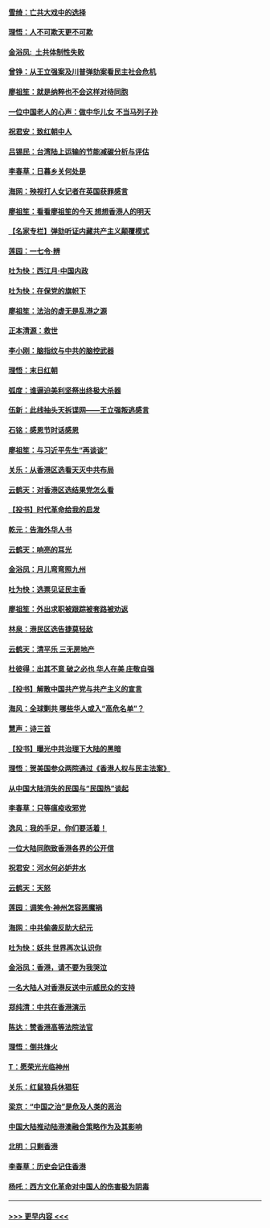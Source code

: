 #### [雪绮：亡共大戏中的选择](../pages/nsc993/n11699922.md?t=12051155) 
#### [理悟：人不可欺天更不可欺](../pages/nsc993/n11699657.md?t=12051155) 
#### [金浴凤:  土共体制性失败](../pages/nsc993/n11699361.md?t=12051155) 
#### [曾铮：从王立强案及川普弹劾案看民主社会危机](../pages/nsc993/n11699318.md?t=12051155) 
#### [廖祖笙：就是纳粹也不会这样对待同胞](../pages/nsc993/n11697658.md?t=12051155) 
#### [一位中国老人的心声：做中华儿女 不当马列子孙](../pages/nsc993/n11697525.md?t=12051155) 
#### [祝君安：致红朝中人](../pages/nsc993/n11697518.md?t=12051155) 
#### [吕锡民：台湾陆上运输的节能减碳分析与评估](../pages/nsc993/n11694983.md?t=12051155) 
#### [李春草：日暮乡关何处是](../pages/nsc993/n11694805.md?t=12051155) 
#### [海网：殃视打人女记者在英国获罪感言](../pages/nsc993/n11693832.md?t=12051155) 
#### [廖祖笙：看看廖祖笙的今天 想想香港人的明天](../pages/nsc993/n11693707.md?t=12051155) 
#### [【名家专栏】弹劾听证内藏共产主义颠覆模式](../pages/nsc993/n11693563.md?t=12051155) 
#### [莲园：一七令‧辨](../pages/nsc993/n11692558.md?t=12051155) 
#### [吐为快：西江月·中国内政](../pages/nsc993/n11692071.md?t=12051155) 
#### [吐为快：在保党的旗帜下](../pages/nsc993/n11691188.md?t=12051155) 
#### [廖祖笙：法治的虚无是乱港之源](../pages/nsc993/n11690605.md?t=12051155) 
#### [正本清源：救世](../pages/nsc993/n11689134.md?t=12051155) 
#### [李小刚：脑指纹与中共的脑控武器](../pages/nsc993/n11688900.md?t=12051155) 
#### [理悟：末日红朝](../pages/nsc993/n11688829.md?t=12051155) 
#### [弧度：谁逼迫美利坚祭出终极大杀器](../pages/nsc993/n11688735.md?t=12051155) 
#### [伍新：此线抽头天拆谍网——王立强叛逃感言](../pages/nsc993/n11687981.md?t=12051155) 
#### [石铭：感恩节时话感恩](../pages/nsc993/n11687568.md?t=12051155) 
#### [廖祖笙：与习近平先生“再谈谈”](../pages/nsc993/n11687005.md?t=12051155) 
#### [关乐：从香港区选看天灭中共布局](../pages/nsc993/n11686647.md?t=12051155) 
#### [云鹤天：对香港区选结果党怎么看](../pages/nsc993/n11686216.md?t=12051155) 
#### [【投书】时代革命给我的启发](../pages/nsc993/n11684287.md?t=12051155) 
#### [乾元：告海外华人书](../pages/nsc993/n11684044.md?t=12051155) 
#### [云鹤天：响亮的耳光](../pages/nsc993/n11684254.md?t=12051155) 
#### [金浴凤：月儿弯弯照九州](../pages/nsc993/n11684231.md?t=12051155) 
#### [吐为快：选票见证民主香](../pages/nsc993/n11684206.md?t=12051155) 
#### [廖祖笙：外出求职被跟踪被套路被劝返](../pages/nsc993/n11683874.md?t=12051155) 
#### [林泉：港民区选告捷莫轻敌](../pages/nsc993/n11683930.md?t=12051155) 
#### [云鹤天：清平乐 三无房地产](../pages/nsc993/n11681521.md?t=12051155) 
#### [杜彼得：出其不意 破之必也 华人在美 庄敬自强](../pages/nsc993/n11679554.md?t=12051155) 
#### [【投书】解散中国共产党与共产主义的宣言](../pages/nsc993/n11679177.md?t=12051155) 
#### [海风：全球剿共 哪些华人或入“高危名单”？](../pages/nsc993/n11678617.md?t=12051155) 
#### [慧声：诗三首](../pages/nsc993/n11678848.md?t=12051155) 
#### [【投书】曝光中共治理下大陆的黑暗](../pages/nsc993/n11678674.md?t=12051155) 
#### [理悟：贺美国参众两院通过《香港人权与民主法案》](../pages/nsc993/n11678104.md?t=12051155) 
#### [从中国大陆消失的民国与“民国热”谈起](../pages/nsc993/n11678075.md?t=12051155) 
#### [李春草：只等瘟疫收邪党](../pages/nsc993/n11677308.md?t=12051155) 
#### [逸风：我的手足，你们要活着！](../pages/nsc993/n11676352.md?t=12051155) 
#### [一位大陆同胞致香港各界的公开信](../pages/nsc993/n11675761.md?t=12051155) 
#### [祝君安：河水何必妒井水](../pages/nsc993/n11675746.md?t=12051155) 
#### [云鹤天：天怒](../pages/nsc993/n11675718.md?t=12051155) 
#### [莲园：调笑令‧神州怎容恶魔祸](../pages/nsc993/n11675648.md?t=12051155) 
#### [海网：中共偷袭反助大纪元](../pages/nsc993/n11673515.md?t=12051155) 
#### [吐为快：妖共 世界再次认识你](../pages/nsc993/n11673506.md?t=12051155) 
#### [金浴凤：香港，请不要为我哭泣](../pages/nsc993/n11673248.md?t=12051155) 
#### [一名大陆人对香港反送中示威民众的支持](../pages/nsc993/n11672615.md?t=12051155) 
#### [郑纯清：中共在香港演示](../pages/nsc993/n11670539.md?t=12051155) 
#### [陈达：赞香港高等法院法官](../pages/nsc993/n11669542.md?t=12051155) 
#### [理悟：倒共烽火](../pages/nsc993/n11668844.md?t=12051155) 
#### [T：愿荣光光临神州](../pages/nsc993/n11668421.md?t=12051155) 
#### [关乐：红鼠狼兵休猖狂](../pages/nsc993/n11668378.md?t=12051155) 
#### [梁京：“中国之治”是危及人类的恶治](../pages/nsc993/n11668328.md?t=12051155) 
#### [中国大陆推动陆港澳融合策略作为及其影响](../pages/nsc993/n11668157.md?t=12051155) 
#### [北明：只剩香港](../pages/nsc993/n11668002.md?t=12051155) 
#### [李春草：历史会记住香港](../pages/nsc993/n11667927.md?t=12051155) 
#### [杨吒：西方文化革命对中国人的伤害极为阴毒](../pages/nsc993/n11664521.md?t=12051155) 

----
#### [ >>> 更早内容 <<< ](../indexes/nsc993-earlier.md)
